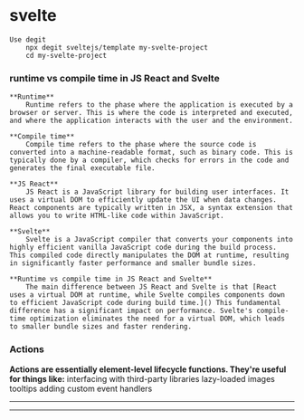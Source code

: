```

```

# svelte

    Use degit
        npx degit sveltejs/template my-svelte-project
        cd my-svelte-project

### runtime vs compile time in JS React and Svelte

    **Runtime**
        Runtime refers to the phase where the application is executed by a browser or server. This is where the code is interpreted and executed, and where the application interacts with the user and the environment.

    **Compile time**
        Compile time refers to the phase where the source code is converted into a machine-readable format, such as binary code. This is typically done by a compiler, which checks for errors in the code and generates the final executable file.

    **JS React**
        JS React is a JavaScript library for building user interfaces. It uses a virtual DOM to efficiently update the UI when data changes. React components are typically written in JSX, a syntax extension that allows you to write HTML-like code within JavaScript.

    **Svelte**
        Svelte is a JavaScript compiler that converts your components into highly efficient vanilla JavaScript code during the build process. This compiled code directly manipulates the DOM at runtime, resulting in significantly faster performance and smaller bundle sizes.

    **Runtime vs compile time in JS React and Svelte**
        The main difference between JS React and Svelte is that [React uses a virtual DOM at runtime, while Svelte compiles components down to efficient JavaScript code during build time.]() This fundamental difference has a significant impact on performance. Svelte's compile-time optimization eliminates the need for a virtual DOM, which leads to smaller bundle sizes and faster rendering.

### **Actions**

**Actions are essentially element-level lifecycle functions. They're useful for things like:**
	interfacing with third-party libraries
   	lazy-loaded images
    tooltips
    adding custom event handlers

---



---
